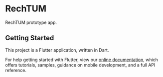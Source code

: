 # RechTUM

RechTUM prototype app.

## Getting Started

This project is a Flutter application, written in Dart.

For help getting started with Flutter, view our
[online documentation](https://flutter.dev/docs), which offers tutorials,
samples, guidance on mobile development, and a full API reference.

